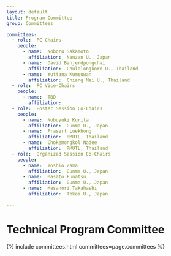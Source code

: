 ```yaml
---
layout: default
title: Program Committee
group: Committees

committees:
  - role:  PC Chairs
    people: 
      - name:  Noboru Sakamoto 
        affiliation:  Nanzan U., Japan
      - name:  David Banjerdpongchai 
        affiliation:  Chulalongkorn U., Thailand
      - name:  Yuttana Kumsuwan 
        affiliation:  Chiang Mai U., Thailand
  - role:  PC Vice-Chairs 
    people: 
      - name:  TBD 
        affiliation:  
  - role:  Poster Session Co-Chairs
    people: 
      - name:  Nobuyuki Kurita 
        affiliation:  Gunma U., Japan
      - name:  Prasert Luekhong 
        affiliation:  RMUTL, Thailand
      - name:  Chokemongkol Nadee 
        affiliation:  RMUTL, Thailand
  - role:  Organized Session Co-Chairs
    people: 
      - name:  Yoshio Zama 
        affiliation:  Gunma U., Japan
      - name:  Masato Funatsu 
        affiliation:  Gunma U., Japan
      - name:  Masanori Takahashi 
        affiliation:  Tokai U., Japan

---
```


# Technical Program Committee

{% include committees.html committees=page.committees %}

<!--<div class="row">
  <div class="col-sm-6 col-sm-offset-3">
    <a href="mailto:mobihoc18.tpcchairs@gmail.com" class="btn btn-primary btn-block" role="button">Contact TPC Chairs</a>
  </div>
</div>-->
